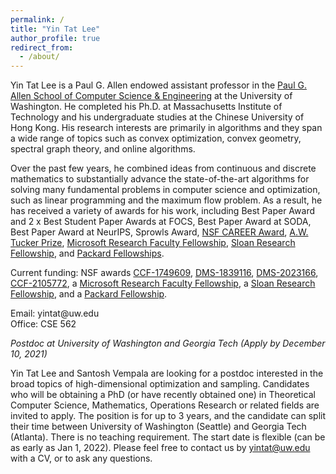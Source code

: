 ```yaml
---
permalink: /
title: "Yin Tat Lee"
author_profile: true
redirect_from: 
  - /about/
---
```



Yin Tat Lee is a Paul G. Allen endowed assistant professor in the [Paul G. Allen School of Computer Science &amp; Engineering](https://www.cs.washington.edu/) at the University of Washington<!--and a visiting researcher in [Microsoft Research AI](https://www.microsoft.com/en-us/research/group/mlog/)-->. He completed his Ph.D. at Massachusetts Institute of Technology and his undergraduate studies at the Chinese University of Hong Kong. His research interests are primarily in algorithms and they span a wide range of topics such as convex optimization, convex geometry, spectral graph theory, and online algorithms.

Over the past few years, he combined ideas from continuous and discrete mathematics to substantially advance the state-of-the-art algorithms for solving many fundamental problems in computer science and optimization, such as linear programming and the maximum flow problem.  As a result, he has received a variety of awards for his work, including Best Paper Award and 2 x Best Student Paper Awards at FOCS, Best Paper Award at SODA, Best Paper Award at NeurIPS, Sprowls Award, [NSF CAREER Award](https://www.nsf.gov/awardsearch/showAward?AWD_ID=1749609), [A.W. Tucker Prize](http://www.mathopt.org/?nav=tucker), [Microsoft Research Faculty Fellowship](https://www.microsoft.com/en-us/research/academic-program/faculty-fellowship/), [Sloan Research Fellowship](https://sloan.org/fellowships/), and [Packard Fellowships](https://www.packard.org/what-we-fund/science/packard-fellowships-for-science-and-engineering/).

Current funding: NSF awards [CCF-1749609](https://www.nsf.gov/awardsearch/showAward?AWD_ID=1749609), [DMS-1839116](https://www.nsf.gov/awardsearch/showAward?AWD_ID=1839116), [DMS-2023166](https://www.nsf.gov/awardsearch/showAward?AWD_ID=2023166), [CCF-2105772](https://www.nsf.gov/awardsearch/showAward?AWD_ID=2105772), a [Microsoft Research Faculty Fellowship](https://www.microsoft.com/en-us/research/academic-program/faculty-fellowship/), a [Sloan Research Fellowship](https://sloan.org/fellowships/), and a [Packard Fellowship](https://www.packard.org/what-we-fund/science/packard-fellowships-for-science-and-engineering/).
<!--CCF-1740551-->
Email: yintat@<span style="display: none;">ignoreme-</span>uw.edu<br>
Office: CSE 562


*Postdoc at University of Washington and Georgia Tech (Apply by December 10, 2021)*

Yin Tat Lee and Santosh Vempala are looking for a postdoc interested in the broad topics of high-dimensional optimization and sampling. Candidates who will be obtaining a PhD (or have recently obtained one) in Theoretical Computer Science, Mathematics, Operations Research or related fields are invited to apply. The position is for up to 3 years, and the candidate can split their time between University of Washington (Seattle) and Georgia Tech (Atlanta). There is no teaching requirement. The start date is flexible (can be as early as Jan 1, 2022). Please feel free to contact us by yintat@uw.edu with a CV, or to ask any questions.


